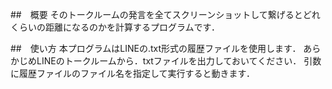 ##　概要
そのトークルームの発言を全てスクリーンショットして繋げるとどれくらいの距離になるのかを計算するプログラムです．

##　使い方
本プログラムはLINEの.txt形式の履歴ファイルを使用します．
あらかじめLINEのトークルームから．txtファイルを出力しておいてください．
引数に履歴ファイルのファイル名を指定して実行すると動きます．
